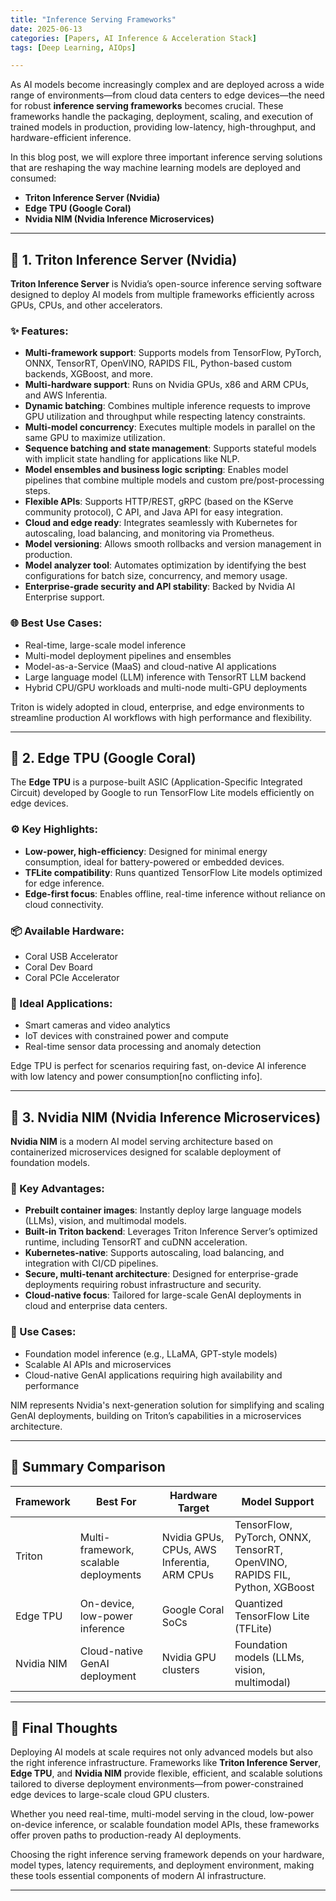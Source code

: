 ```yaml
--- 
title: "Inference Serving Frameworks"
date: 2025-06-13
categories: [Papers, AI Inference & Acceleration Stack] 
tags: [Deep Learning, AIOps]

---
```


As AI models become increasingly complex and are deployed across a wide range of environments—from cloud data centers to edge devices—the need for robust **inference serving frameworks** becomes crucial. These frameworks handle the packaging, deployment, scaling, and execution of trained models in production, providing low-latency, high-throughput, and hardware-efficient inference.

In this blog post, we will explore three important inference serving solutions that are reshaping the way machine learning models are deployed and consumed:

* **Triton Inference Server (Nvidia)**
* **Edge TPU (Google Coral)**
* **Nvidia NIM (Nvidia Inference Microservices)**

---

## 🧠 1. Triton Inference Server (Nvidia)

**Triton Inference Server** is Nvidia’s open-source inference serving software designed to deploy AI models from multiple frameworks efficiently across GPUs, CPUs, and other accelerators.

### ✨ Features:

* **Multi-framework support**: Supports models from TensorFlow, PyTorch, ONNX, TensorRT, OpenVINO, RAPIDS FIL, Python-based custom backends, XGBoost, and more.
* **Multi-hardware support**: Runs on Nvidia GPUs, x86 and ARM CPUs, and AWS Inferentia.
* **Dynamic batching**: Combines multiple inference requests to improve GPU utilization and throughput while respecting latency constraints.
* **Multi-model concurrency**: Executes multiple models in parallel on the same GPU to maximize utilization.
* **Sequence batching and state management**: Supports stateful models with implicit state handling for applications like NLP.
* **Model ensembles and business logic scripting**: Enables model pipelines that combine multiple models and custom pre/post-processing steps.
* **Flexible APIs**: Supports HTTP/REST, gRPC (based on the KServe community protocol), C API, and Java API for easy integration.
* **Cloud and edge ready**: Integrates seamlessly with Kubernetes for autoscaling, load balancing, and monitoring via Prometheus.
* **Model versioning**: Allows smooth rollbacks and version management in production.
* **Model analyzer tool**: Automates optimization by identifying the best configurations for batch size, concurrency, and memory usage.
* **Enterprise-grade security and API stability**: Backed by Nvidia AI Enterprise support.

### 🌐 Best Use Cases:

* Real-time, large-scale model inference
* Multi-model deployment pipelines and ensembles
* Model-as-a-Service (MaaS) and cloud-native AI applications
* Large language model (LLM) inference with TensorRT LLM backend
* Hybrid CPU/GPU workloads and multi-node multi-GPU deployments

Triton is widely adopted in cloud, enterprise, and edge environments to streamline production AI workflows with high performance and flexibility.

---

## 🧠 2. Edge TPU (Google Coral)

The **Edge TPU** is a purpose-built ASIC (Application-Specific Integrated Circuit) developed by Google to run TensorFlow Lite models efficiently on edge devices.

### ⚙️ Key Highlights:

* **Low-power, high-efficiency**: Designed for minimal energy consumption, ideal for battery-powered or embedded devices.
* **TFLite compatibility**: Runs quantized TensorFlow Lite models optimized for edge inference.
* **Edge-first focus**: Enables offline, real-time inference without reliance on cloud connectivity.

### 📦 Available Hardware:

* Coral USB Accelerator
* Coral Dev Board
* Coral PCIe Accelerator

### 🚀 Ideal Applications:

* Smart cameras and video analytics
* IoT devices with constrained power and compute
* Real-time sensor data processing and anomaly detection

Edge TPU is perfect for scenarios requiring fast, on-device AI inference with low latency and power consumption[no conflicting info].

---

## 🧠 3. Nvidia NIM (Nvidia Inference Microservices)

**Nvidia NIM** is a modern AI model serving architecture based on containerized microservices designed for scalable deployment of foundation models.

### 🚀 Key Advantages:

* **Prebuilt container images**: Instantly deploy large language models (LLMs), vision, and multimodal models.
* **Built-in Triton backend**: Leverages Triton Inference Server’s optimized runtime, including TensorRT and cuDNN acceleration.
* **Kubernetes-native**: Supports autoscaling, load balancing, and integration with CI/CD pipelines.
* **Secure, multi-tenant architecture**: Designed for enterprise-grade deployments requiring robust infrastructure and security.
* **Cloud-native focus**: Tailored for large-scale GenAI deployments in cloud and enterprise data centers.

### 🎯 Use Cases:

* Foundation model inference (e.g., LLaMA, GPT-style models)
* Scalable AI APIs and microservices
* Cloud-native GenAI applications requiring high availability and performance

NIM represents Nvidia's next-generation solution for simplifying and scaling GenAI deployments, building on Triton’s capabilities in a microservices architecture.

---

## 🧾 Summary Comparison

| Framework  | Best For                              | Hardware Target         | Model Support                                     |
| ---------- | ------------------------------------- | ----------------------- | ------------------------------------------------- |
| Triton     | Multi-framework, scalable deployments | Nvidia GPUs, CPUs, AWS Inferentia, ARM CPUs | TensorFlow, PyTorch, ONNX, TensorRT, OpenVINO, RAPIDS FIL, Python, XGBoost |
| Edge TPU   | On-device, low-power inference        | Google Coral SoCs       | Quantized TensorFlow Lite (TFLite)                |
| Nvidia NIM | Cloud-native GenAI deployment         | Nvidia GPU clusters     | Foundation models (LLMs, vision, multimodal)      |

---

## 🧠 Final Thoughts

Deploying AI models at scale requires not only advanced models but also the right inference infrastructure. Frameworks like **Triton Inference Server**, **Edge TPU**, and **Nvidia NIM** provide flexible, efficient, and scalable solutions tailored to diverse deployment environments—from power-constrained edge devices to large-scale cloud GPU clusters.

Whether you need real-time, multi-model serving in the cloud, low-power on-device inference, or scalable foundation model APIs, these frameworks offer proven paths to production-ready AI deployments.

Choosing the right inference serving framework depends on your hardware, model types, latency requirements, and deployment environment, making these tools essential components of modern AI infrastructure.

---